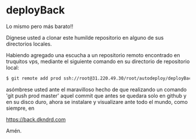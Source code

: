 # deployBack
Lo mismo pero más barato!!

Dígnese usted a clonar este humilde repositorio en alguno de sus directorios locales.

Habiendo agregado una escucha a un repositorio remoto encontrado en truquitos vps, mediante el siguiente comando en su directorio de repositorio local:

```bash
$ git remote add prod ssh://root@31.220.49.30/root/autodeploy/deployBack-hook.git
```

asómbrese usted ante el maravilloso hecho de que realizando un comando 'git push prod master' aquel commit que antes se quedara solo en github y en su disco duro, ahora se instalare y visualizare ante todo el mundo, como siempre, en

https://back.dkndrd.com

Amén.
